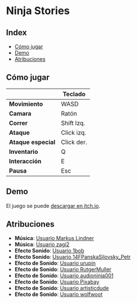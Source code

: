 # Ninja Stories

 
## Index

- [Cómo jugar](https://github.com/Tomas-Gayo/ninja-stories/tree/main#c%C3%B3mo-jugar)
- [Demo](https://github.com/Tomas-Gayo/ninja-stories#demo)
- [Atribuciones](https://github.com/Tomas-Gayo/ninja-stories#atribuciones)

## Cómo jugar

|   | **Teclado**  | 
| ------ | ------ | 
| **Movimiento** | WASD | 
| **Camara** | Ratón | 
| **Correr** | Shift Izq. | 
| **Ataque** | Click izq.  | 
| **Ataque especial** | Click der. | 
| **Inventario** | Q | 
| **Interacción** | E | 
| **Pausa** | Esc |  

## Demo

El juego se puede [descargar en itch.io](https://tomas-gayo.itch.io/ninja-stories).


## Atribuciones

- **Música**: [Usuario Markus Lindner](https://opengameart.org/content/spaghetti-western-theme-orchestral)
- **Música**: [Usuario zagi2](https://freesound.org/people/zagi2/sounds/222552/)
- **Efecto Sonido**: [Usuario 1bob](https://freesound.org/people/1bob/sounds/651515/)
- **Efecto Sonido**: [Usuario 14FPanskaSilovsky_Petr](https://freesound.org/people/14FPanskaSilovsky_Petr/sounds/419929/)
- **Efecto de Sonido**: [Usuario urupin](https://freesound.org/people/urupin/sounds/157696/)
- **Efecto de Sonido**: [Usuario RutgerMuller](https://freesound.org/people/RutgerMuller/sounds/365257/)
- **Efecto de Sonido**: [Usuario audioninja001](https://freesound.org/people/audioninja001/sounds/455062/)
- **Efecto de Sonido**: [Usuario Pixabay](https://pixabay.com/es/sound-effects/sword-re-sheathed-99334/)
- **Efecto de Sonido**: [Usuario artisticdude](https://opengameart.org/content/swishes-sound-pack)
- **Efecto de Sonido**: [Usuario wolfwoot](https://opengameart.org/content/voice-clip-pack-male-adventurer-rpg)


